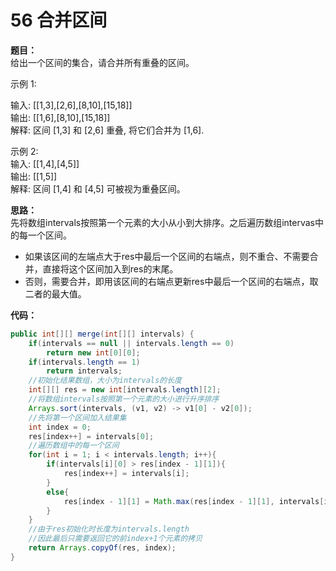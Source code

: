 # 56 合并区间

**题目：**  
给出一个区间的集合，请合并所有重叠的区间。

示例 1:

输入: [[1,3],[2,6],[8,10],[15,18]]    
输出: [[1,6],[8,10],[15,18]]  
解释: 区间 [1,3] 和 [2,6] 重叠, 将它们合并为 [1,6].  

示例 2:  
输入: [[1,4],[4,5]]  
输出: [[1,5]]  
解释: 区间 [1,4] 和 [4,5] 可被视为重叠区间。

**思路：**  
先将数组intervals按照第一个元素的大小从小到大排序。之后遍历数组intervas中的每一个区间。
* 如果该区间的左端点大于res中最后一个区间的右端点，则不重合、不需要合并，直接将这个区间加入到res的末尾。
* 否则，需要合并，即用该区间的右端点更新res中最后一个区间的右端点，取二者的最大值。

**代码：**

```java
public int[][] merge(int[][] intervals) {
    if(intervals == null || intervals.length == 0)
        return new int[0][0];
    if(intervals.length == 1)
        return intervals;
    //初始化结果数组，大小为intervals的长度
    int[][] res = new int[intervals.length][2];
    //将数组intervals按照第一个元素的大小进行升序排序
    Arrays.sort(intervals, (v1, v2) -> v1[0] - v2[0]);
    //先将第一个区间加入结果集
    int index = 0;
    res[index++] = intervals[0];
    //遍历数组中的每一个区间
    for(int i = 1; i < intervals.length; i++){
        if(intervals[i][0] > res[index - 1][1]){
            res[index++] = intervals[i];
        }
        else{
            res[index - 1][1] = Math.max(res[index - 1][1], intervals[i][1]);
        }
    }
    //由于res初始化时长度为intervals.length
    //因此最后只需要返回它的前index+1个元素的拷贝
    return Arrays.copyOf(res, index);
}
```
